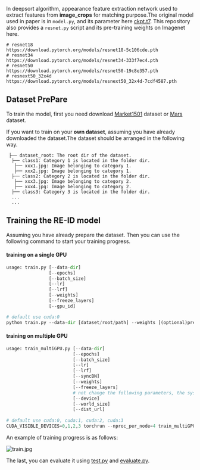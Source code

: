 In deepsort algorithm, appearance feature extraction network used to extract features from **image_crops** for matching purpose.The original model used in paper is in ```model.py```, and its parameter here [ckpt.t7](https://drive.google.com/drive/folders/1xhG0kRH1EX5B9_Iz8gQJb7UNnn_riXi6). This repository also provides a ```resnet.py``` script and its pre-training weights on Imagenet here.

```
# resnet18
https://download.pytorch.org/models/resnet18-5c106cde.pth
# resnet34    
https://download.pytorch.org/models/resnet34-333f7ec4.pth
# resnet50
https://download.pytorch.org/models/resnet50-19c8e357.pth
# resnext50_32x4d
https://download.pytorch.org/models/resnext50_32x4d-7cdf4587.pth
```

## Dataset PrePare

To train the model, first you need download [Market1501](http://www.liangzheng.com.cn/Project/project_reid.html) dataset or [Mars](http://www.liangzheng.com.cn/Project/project_mars.html) dataset.  

If you want to train on your **own dataset**, assuming you have already downloaded the dataset.The dataset should be arranged in the following way.

```
 ├── dataset_root: The root dir of the dataset.
  ├── class1: Category 1 is located in the folder dir.
   ├── xxx1.jpg: Image belonging to category 1.
   ├── xxx2.jpg: Image belonging to category 1.
  ├── class2: Category 2 is located in the folder dir.
   ├── xxx3.jpg: Image belonging to category 2.
   ├── xxx4.jpg: Image belonging to category 2.
  ├── class3: Category 3 is located in the folder dir.
  ...
  ...
```

## Training the RE-ID model

Assuming you have already prepare the dataset. Then you can use the following command to start your training progress.

#### training on a single GPU

```python
usage: train.py [--data-dir]
    			[--epochs]
        		[--batch_size]
				[--lr]
				[--lrf]
				[--weights]
				[--freeze_layers]
				[--gpu_id]

# default use cuda:0
python train.py --data-dir [dataset/root/path] --weights [(optional)pre-train/weight/path]
```

#### training on multiple GPU

```python
usage: train_multiGPU.py [--data-dir]
                         [--epochs]
                         [--batch_size]
                         [--lr]
                         [--lrf]
                         [--syncBN]
                         [--weights]
                         [--freeze_layers]
                         # not change the following parameters, the system will automatically assignment
                         [--device]
                         [--world_size]
                         [--dist_url]
                         
# default use cuda:0, cuda:1, cuda:2, cuda:3
CUDA_VISIBLE_DEVICES=0,1,2,3 torchrun --nproc_per_node=4 train_multiGPU.py --data-dir [dataset/root/path] --weights [(optional)pre-train/weight/path] 
```

An example of training progress is as follows:

![train.jpg](./train.jpg)

The last, you can evaluate it using [test.py](deep_sort/deep/test.py) and [evaluate.py](deep_sort/deep/evalute.py).

